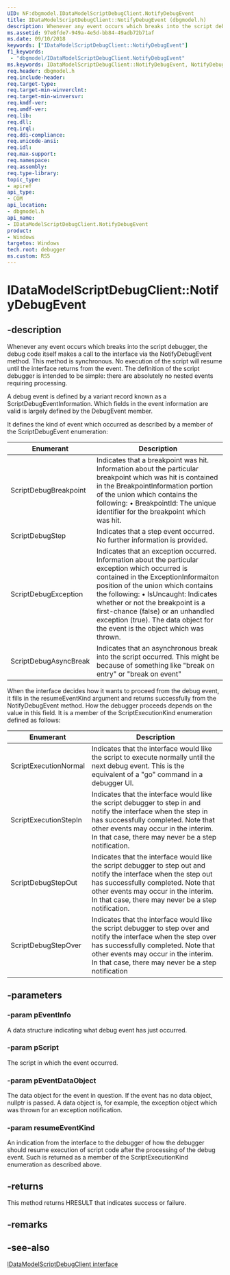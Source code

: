 ```yaml
---
UID: NF:dbgmodel.IDataModelScriptDebugClient.NotifyDebugEvent
title: IDataModelScriptDebugClient::NotifyDebugEvent (dbgmodel.h)
description: Whenever any event occurs which breaks into the script debugger, the debug code itself makes a call to the interface via the NotifyDebugEvent method. 
ms.assetid: 97e8fde7-949a-4e5d-bb84-49adb72b71af
ms.date: 09/10/2018
keywords: ["IDataModelScriptDebugClient::NotifyDebugEvent"]
f1_keywords:
 - "dbgmodel/IDataModelScriptDebugClient.NotifyDebugEvent"
ms.keywords: IDataModelScriptDebugClient::NotifyDebugEvent, NotifyDebugEvent, IDataModelScriptDebugClient.NotifyDebugEvent, IDataModelScriptDebugClient::NotifyDebugEvent, IDataModelScriptDebugClient.NotifyDebugEvent
req.header: dbgmodel.h
req.include-header:
req.target-type:
req.target-min-winverclnt:
req.target-min-winversvr:
req.kmdf-ver:
req.umdf-ver:
req.lib:
req.dll:
req.irql: 
req.ddi-compliance:
req.unicode-ansi:
req.idl:
req.max-support:
req.namespace:
req.assembly:
req.type-library: 
topic_type: 
- apiref
api_type: 
- COM
api_location: 
- dbgmodel.h
api_name: 
- IDataModelScriptDebugClient.NotifyDebugEvent
product:
- Windows
targetos: Windows
tech.root: debugger
ms.custom: RS5
---
```


# IDataModelScriptDebugClient::NotifyDebugEvent


## -description

Whenever any event occurs which breaks into the script debugger, the debug code itself makes a call to the interface via the NotifyDebugEvent method. This method is synchronous. No execution of the script will resume until the interface returns from the event. The definition of the script debugger is intended to be simple: there are absolutely no nested events requiring processing. 

A debug event is defined by a variant record known as a ScriptDebugEventInformation. Which fields in the event information are valid is largely defined by the DebugEvent member. 

It defines the kind of event which occurred as described by a member of the ScriptDebugEvent enumeration: 

Enumerant	| Description
|----------|-----------|
ScriptDebugBreakpoint	|  Indicates that a breakpoint was hit. Information about the particular breakpoint which was hit is contained in the BreakpointInformation portion of the union which contains the following: •	BreakpointId: The unique identifier for the breakpoint which was hit.
ScriptDebugStep		| Indicates that a step event occurred. No further information is provided.
ScriptDebugException 	| 	Indicates that an exception occurred. Information about the particular exception which occurred is contained in the ExceptionInformaiton position of the union which contains the following: •	IsUncaught: Indicates whether or not the breakpoint is a first-chance (false) or an unhandled exception (true). The data object for the event is the object which was thrown. 
ScriptDebugAsyncBreak 	| Indicates that an asynchronous break into the script occurred. This might be because of something like "break on entry" or "break on event"

When the interface decides how it wants to proceed from the debug event, it fills in the resumeEventKind argument and returns successfully from the NotifyDebugEvent method. How the debugger proceeds depends on the value in this field. It is a member of the ScriptExecutionKind enumeration defined as follows: 

Enumerant	| Description
|----------|-----------|
ScriptExecutionNormal	| Indicates that the interface would like the script to execute normally until the next debug event. This is the equivalent of a "go" command in a debugger UI.
ScriptExecutionStepIn	| Indicates that the interface would like the script debugger to step in and notify the interface when the step in has successfully completed. Note that other events may occur in the interim. In that case, there may never be a step notification.
ScriptDebugStepOut	| Indicates that the interface would like the script debugger to step out and notify the interface when the step out has successfully completed. Note that other events may occur in the interim. In that case, there may never be a step notification.
ScriptDebugStepOver	| Indicates that the interface would like the script debugger to step over and notify the interface when the step over has successfully completed. Note that other events may occur in the interim. In that case, there may never be a step notification




## -parameters

### -param pEventInfo
A data structure indicating what debug event has just occurred.

### -param pScript
The script in which the event occurred.

### -param pEventDataObject
The data object for the event in question. If the event has no data object, nullptr is passed. A data object is, for example, the exception object which was thrown for an exception notification.

### -param resumeEventKind
An indication from the interface to the debugger of how the debugger should resume execution of script code after the processing of the debug event. Such is returned as a member of the ScriptExecutionKind enumeration as described above.

## -returns
This method returns HRESULT that indicates success or failure.
## -remarks

## -see-also

[IDataModelScriptDebugClient interface](nn-dbgmodel-idatamodelscriptdebugclient.md)
